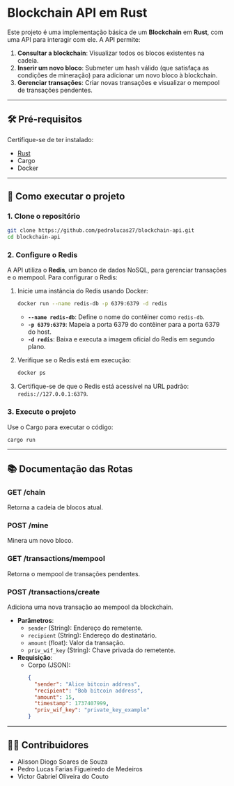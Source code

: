 # Blockchain API em Rust

Este projeto é uma implementação básica de um **Blockchain** em **Rust**, com uma API para interagir com ele. A API permite:

1. **Consultar a blockchain**: Visualizar todos os blocos existentes na cadeia.
2. **Inserir um novo bloco**: Submeter um hash válido (que satisfaça as condições de mineração) para adicionar um novo bloco à blockchain.
3. **Gerenciar transações**: Criar novas transações e visualizar o mempool de transações pendentes.

---

## 🛠 Pré-requisitos

Certifique-se de ter instalado:

- [Rust](https://www.rust-lang.org/tools/install)
- Cargo
- Docker

---

## 🚀 Como executar o projeto

### 1. Clone o repositório

```bash
git clone https://github.com/pedrolucas27/blockchain-api.git
cd blockchain-api
```

### 2. Configure o Redis

A API utiliza o **Redis**, um banco de dados NoSQL, para gerenciar transações e o mempool. Para configurar o Redis:

1. Inicie uma instância do Redis usando Docker:

   ```bash
   docker run --name redis-db -p 6379:6379 -d redis
   ```

   - **`--name redis-db`**: Define o nome do contêiner como `redis-db`.
   - **`-p 6379:6379`**: Mapeia a porta 6379 do contêiner para a porta 6379 do host.
   - **`-d redis`**: Baixa e executa a imagem oficial do Redis em segundo plano.

2. Verifique se o Redis está em execução:

   ```bash
   docker ps
   ```

3. Certifique-se de que o Redis está acessível na URL padrão: `redis://127.0.0.1:6379`.

### 3. Execute o projeto

Use o Cargo para executar o código:

```bash
cargo run
```

---

## 📚 Documentação das Rotas

### **GET /chain**

Retorna a cadeia de blocos atual.

### **POST /mine**

Minera um novo bloco.

### **GET /transactions/mempool**

Retorna o mempool de transações pendentes.

### **POST /transactions/create**

Adiciona uma nova transação ao mempool da blockchain.

- **Parâmetros**:
  - `sender` (String): Endereço do remetente.
  - `recipient` (String): Endereço do destinatário.
  - `amount` (float): Valor da transação.
  - `priv_wif_key` (String): Chave privada do remetente.
- **Requisição**:
  - Corpo (JSON):
    ```json
    {
      "sender": "Alice bitcoin address",
      "recipient": "Bob bitcoin address",
      "amount": 15,
      "timestamp": 1737407999,
      "priv_wif_key": "private_key_example"
    }
    ```

---

## 🧑‍💻 Contribuidores

- Alisson Diogo Soares de Souza
- Pedro Lucas Farias Figueiredo de Medeiros
- Victor Gabriel Oliveira do Couto
